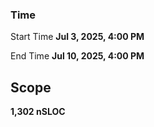 ### Time

Start Time
**Jul 3, 2025, 4:00 PM**

End Time
**Jul 10, 2025, 4:00 PM**


## Scope
**1,302 nSLOC**




